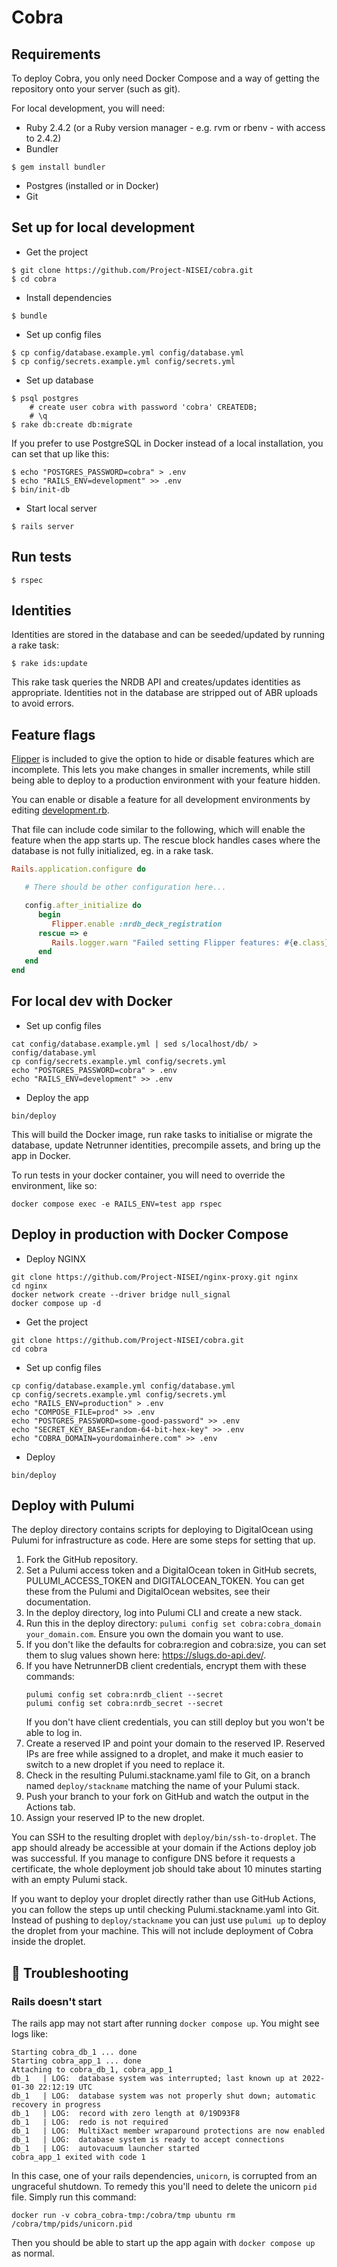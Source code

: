 # Cobra

## Requirements
To deploy Cobra, you only need Docker Compose and a way of getting the repository onto your server (such as git).

For local development, you will need:
- Ruby 2.4.2 (or a Ruby version manager - e.g. rvm or rbenv - with access to 2.4.2)
- Bundler
```
$ gem install bundler
```
- Postgres (installed or in Docker)
- Git

## Set up for local development
- Get the project
```
$ git clone https://github.com/Project-NISEI/cobra.git
$ cd cobra
```
- Install dependencies
```
$ bundle
```
- Set up config files
```
$ cp config/database.example.yml config/database.yml
$ cp config/secrets.example.yml config/secrets.yml
```
- Set up database
```
$ psql postgres
    # create user cobra with password 'cobra' CREATEDB;
    # \q
$ rake db:create db:migrate
```

If you prefer to use PostgreSQL in Docker instead of a local installation,
you can set that up like this:

```
$ echo "POSTGRES_PASSWORD=cobra" > .env
$ echo "RAILS_ENV=development" >> .env
$ bin/init-db
```

- Start local server
```
$ rails server
```

## Run tests
```
$ rspec
```

## Identities
Identities are stored in the database and can be seeded/updated by running a rake task:
```
$ rake ids:update
```
This rake task queries the NRDB API and creates/updates identities as appropriate.
Identities not in the database are stripped out of ABR uploads to avoid errors.

## Feature flags

[Flipper](https://github.com/jnunemaker/flipper) is included to give the option to hide or disable features which are
incomplete. This lets you make changes in smaller increments, while still being able to deploy to a production
environment with your feature hidden.

You can enable or disable a feature for all development environments by editing
[development.rb](config/environments/development.rb).

That file can include code similar to the following, which will enable the feature when the app starts up. The rescue
block handles cases where the database is not fully initialized, eg. in a rake task.

```ruby
Rails.application.configure do

   # There should be other configuration here...

   config.after_initialize do
      begin
         Flipper.enable :nrdb_deck_registration
      rescue => e
         Rails.logger.warn "Failed setting Flipper features: #{e.class}"
      end
   end
end
```

## For local dev with Docker

- Set up config files
```shell
cat config/database.example.yml | sed s/localhost/db/ > config/database.yml
cp config/secrets.example.yml config/secrets.yml
echo "POSTGRES_PASSWORD=cobra" > .env
echo "RAILS_ENV=development" >> .env
```

- Deploy the app

```shell
bin/deploy
```

This will build the Docker image, run rake tasks to initialise or migrate the database, update Netrunner identities,
precompile assets, and bring up the app in Docker.

To run tests in your docker container, you will need to override the environment, like so:
```shell
docker compose exec -e RAILS_ENV=test app rspec
```

## Deploy in production with Docker Compose
- Deploy NGINX
```shell
git clone https://github.com/Project-NISEI/nginx-proxy.git nginx
cd nginx
docker network create --driver bridge null_signal
docker compose up -d
```
- Get the project
```shell
git clone https://github.com/Project-NISEI/cobra.git
cd cobra
```
- Set up config files
```shell
cp config/database.example.yml config/database.yml
cp config/secrets.example.yml config/secrets.yml
echo "RAILS_ENV=production" > .env
echo "COMPOSE_FILE=prod" >> .env
echo "POSTGRES_PASSWORD=some-good-password" >> .env
echo "SECRET_KEY_BASE=random-64-bit-hex-key" >> .env
echo "COBRA_DOMAIN=yourdomainhere.com" >> .env
```
- Deploy
```shell
bin/deploy
```

## Deploy with Pulumi

The deploy directory contains scripts for deploying to DigitalOcean using Pulumi for infrastructure as code. Here are
some steps for setting that up.

1. Fork the GitHub repository.
2. Set a Pulumi access token and a DigitalOcean token in GitHub secrets, PULUMI_ACCESS_TOKEN and DIGITALOCEAN_TOKEN.
   You can get these from the Pulumi and DigitalOcean websites, see their documentation.
3. In the deploy directory, log into Pulumi CLI and create a new stack.
4. Run this in the deploy directory: `pulumi config set cobra:cobra_domain your_domain.com`. 
   Ensure you own the domain you want to use.
5. If you don't like the defaults for cobra:region and cobra:size, you can set them
   to slug values shown here: https://slugs.do-api.dev/.
6. If you have NetrunnerDB client credentials, encrypt them with these commands:
   ```shell
   pulumi config set cobra:nrdb_client --secret
   pulumi config set cobra:nrdb_secret --secret
   ```
   If you don't have client credentials, you can still deploy but you won't be able to log in.
7. Create a reserved IP and point your domain to the reserved IP. Reserved IPs are free while assigned to a droplet,
   and make it much easier to switch to a new droplet if you need to replace it.
8. Check in the resulting Pulumi.stackname.yaml file to Git, on a branch named `deploy/stackname` matching the name of
   your Pulumi stack.
9. Push your branch to your fork on GitHub and watch the output in the Actions tab.
10. Assign your reserved IP to the new droplet.

You can SSH to the resulting droplet with `deploy/bin/ssh-to-droplet`. The app should already be accessible at your
domain if the Actions deploy job was successful. If you manage to configure DNS before it requests a certificate, the
whole deployment job should take about 10 minutes starting with an empty Pulumi stack.

If you want to deploy your droplet directly rather than use GitHub Actions, you can follow the steps up until checking
Pulumi.stackname.yaml into Git. Instead of pushing to `deploy/stackname` you can just use `pulumi up` to deploy the
droplet from your machine. This will not include deployment of Cobra inside the droplet.

## :bug: Troubleshooting

### Rails doesn't start
The rails app may not start after running `docker compose up`. You might see logs like:

```
Starting cobra_db_1 ... done
Starting cobra_app_1 ... done
Attaching to cobra_db_1, cobra_app_1
db_1   | LOG:  database system was interrupted; last known up at 2022-01-30 22:12:19 UTC
db_1   | LOG:  database system was not properly shut down; automatic recovery in progress
db_1   | LOG:  record with zero length at 0/19D93F8
db_1   | LOG:  redo is not required
db_1   | LOG:  MultiXact member wraparound protections are now enabled
db_1   | LOG:  database system is ready to accept connections
db_1   | LOG:  autovacuum launcher started
cobra_app_1 exited with code 1
```

In this case, one of your rails dependencies, `unicorn`, is corrupted from an ungraceful shutdown.
To remedy this you'll need to delete the unicorn `pid` file. Simply run this command:

```
docker run -v cobra_cobra-tmp:/cobra/tmp ubuntu rm /cobra/tmp/pids/unicorn.pid
```

Then you should be able to start up the app again with `docker compose up` as normal.
